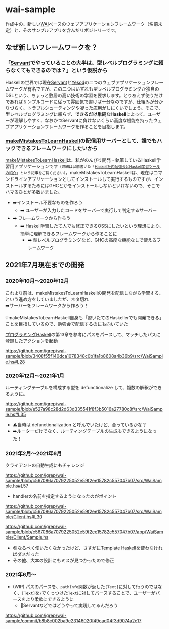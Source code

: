 # wai-sample

作成中の、新しい[WAI](https://www.stackage.org/package/wai)ベースのウェブアプリケーションフレームワーク（名前未定）と、そのサンプルアプリを含んだリポジトリーです。

## なぜ新しいフレームワークを？

### 「[Servant](https://docs.servant.dev/en/stable/)でやっていることの大半は、型レベルプログラミングに頼らなくてもできるのでは？」という仮説から

Haskellの世界では現在[Servant](https://docs.servant.dev/en/stable/)と[Yesod](https://www.yesodweb.com/)の二つのウェブアプリケーションフレームワークが有名ですが、この二つはいずれも型レベルプログラミングか独自のDSLという、ちょっと敷居の高い技術の学習を要求します。とりあえず使うだけであればサンプルコードに従って雰囲気で書けば十分なのですが、仕組みが分かりづらく、トラブルシューティングや凝った応用がしにくいでしょう。そこで、型レベルプログラミングに頼らず、**できるだけ単純なHaskell**によって、ユーザーが理解しやすく、なおかつServantに負けないくらい高度な機能を持ったウェブアプリケーションフレームワークを作ることを目指します。

### [makeMistakesToLearnHaskell](https://github.com/haskell-jp/makeMistakesToLearnHaskell)の配信用サーバーとして、誰でもハックできるフレームワークにしたいから

[makeMistakesToLearnHaskell](https://github.com/haskell-jp/makeMistakesToLearnHaskell)は、私がのんびり開発・執筆しているHaskell学習用アプリケーションです<small>（詳細は以前書いた「[Haskell社内勉強会とHaskell学習ツールの紹介](https://eng-blog.iij.ad.jp/archives/3467)」という記事をご覧ください）</small>。makeMistakesToLearnHaskellは、現在はコマンドラインアプリケーションとしてインストールして実行するものですが、インストールするためにはGHCとかをインストールしないといけないので、そこでハマるひとが多数いました。

- ➡️インストール不要なものを作ろう
    - ➡️ ユーザーが入力したコードをサーバーで実行して判定するサーバー
- ➡️ フレームワークから作ろう
    - ➡️ Haskell学習したて人でも修正できるOSSにしたいという理想により、簡単に理解できるフレームワークから作ることに
        - ➡️ 型レベルプログラミングなど、GHCの高度な機能なしで使えるフレームワーク


## 2021年7月現在までの開発

### 2020年10月～2020年12月

これより前は、makeMistakesToLearnHaskellの開発を配信しながら学習する、という進め方をしていましたが、ネタ切れ  
➡️サーバーをフレームワークから作ろう！

💡makeMistakesToLearnHaskell自身も「習いたてのHaskellerでも開発できる」ことを目指しているので、勉強会で配信するのにも向いていた

[プログラミングHaskell](https://www.lambdanote.com/products/haskell)の第13章を参考にパスをパースして、マッチしたパスに登録したアクションを起動

<https://github.com/igrep/wai-sample/blob/3408f55f140dca1078348c0b1fa1b8608a4b36b9/src/WaiSample.hs#L28>

### 2020年12月～2021年1月

ルーティングテーブルを構成する型を defunctionalize して、複数の解釈ができるように。

<https://github.com/igrep/wai-sample/blob/e527a98c28d2d63d335541f8f3b5016a27780c8f/src/WaiSample.hs#L35>

- ⚠️当時は defunctionalization と呼んでいたけど、合っているかな？
- ➡️ルーターだけでなく、ルーティングテーブルの生成もできるようになった！

### 2021年2月～2021年6月

クライアントの自動生成にもチャレンジ

<https://github.com/igrep/wai-sample/blob/c567086a7079225052e59f2ee15782c557047b07/src/WaiSample.hs#L57>

- handlerの名前を指定するようになったのがポイント

<https://github.com/igrep/wai-sample/blob/c567086a7079225052e59f2ee15782c557047b07/src/WaiSample/Client.hs#L30>

<https://github.com/igrep/wai-sample/blob/c567086a7079225052e59f2ee15782c557047b07/app/WaiSample/Client/Sample.hs>

- 😓なるべく使いたくなかったけど、さすがにTemplate Haskellを使わなければダメだった
- その他、大本の設計にもミスが見つかったので修正

### 2021年6月～

- (WIP) パスのパースを、`pathInfo`関数が返した`[Text]`に対して行うのではなく、`[Text]`を`/`でくっつけた`Text`に対してパースすることで、ユーザーがパースをより柔軟にできるように
    - 🤔Servantなどではどうやって実現してるんだろう

<https://github.com/igrep/wai-sample/commit/b8b8c002ba9e23146020f49cad04f3d9074a2e17>
